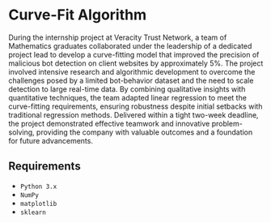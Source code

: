 # Curve-Fit Algorithm
During the internship project at Veracity Trust Network, a team of Mathematics graduates collaborated under the leadership of a dedicated project lead to develop a curve-fitting model that improved the precision of malicious bot detection on client websites by approximately 5%. The project involved intensive research and algorithmic development to overcome the challenges posed by a limited bot-behavior dataset and the need to scale detection to large real-time data. By combining qualitative insights with quantitative techniques, the team adapted linear regression to meet the curve-fitting requirements, ensuring robustness despite initial setbacks with traditional regression methods. Delivered within a tight two-week deadline, the project demonstrated effective teamwork and innovative problem-solving, providing the company with valuable outcomes and a foundation for future advancements.

## Requirements

- `Python 3.x`
- `NumPy`
- `matplotlib`
- `sklearn`
